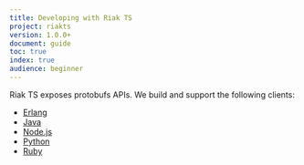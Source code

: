 ```yaml
---
title: Developing with Riak TS
project: riakts
version: 1.0.0+
document: guide
toc: true
index: true
audience: beginner
---
```



[erlang]: http://docs.basho.com/riakts/1.1.0/developing/erlang
[java]: http://docs.basho.com/riakts/1.1.0/developing/java
[nodejs]: http://docs.basho.com/riakts/1.1.0/developing/nodejs
[python]: http://docs.basho.com/riakts/1.1.0/developing/python
[ruby]: http://docs.basho.com/riakts/1.1.0/developing/ruby


Riak TS exposes protobufs APIs. We build and support the following clients:

* [Erlang][erlang]
* [Java][java]
* [Node.js][nodejs]
* [Python][python]
* [Ruby][ruby]
